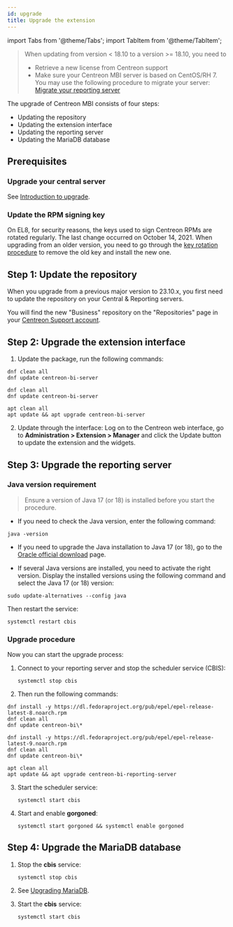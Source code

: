 ```yaml
---
id: upgrade
title: Upgrade the extension
---
```

import Tabs from '@theme/Tabs';
import TabItem from '@theme/TabItem';

> When updating from version < 18.10 to a version >= 18.10, you need to
>
> - Retrieve a new license from Centreon support
> - Make sure your Centreon MBI server is based on CentOS/RH 7. You may use the
>   following procedure to migrate your server: [Migrate your
>   reporting server](migrate.md)

The upgrade of Centreon MBI consists of four steps:

- Updating the repository
- Updating the extension interface
- Updating the reporting server
- Updating the MariaDB database

## Prerequisites

### Upgrade your central server

See [Introduction to upgrade](../upgrade/introduction.md).

### Update the RPM signing key

On EL8, for security reasons, the keys used to sign Centreon RPMs are rotated regularly. The last change occurred on October 14, 2021. When upgrading from an older version, you need to go through the [key rotation procedure](../security/key-rotation.md#existing-installation) to remove the old key and install the new one.

## Step 1: Update the repository

When you upgrade from a previous major version to 23.10.x, you first need to update the repository on your Central & Reporting servers.

You will find the new "Business" repository on the "Repositories" page in your [Centreon Support account](https://support.centreon.com/hc/en-us/categories/10341239833105-Repositories).

## Step 2: Upgrade the extension interface

1. Update the package, run the following commands:

<Tabs groupId="sync">
<TabItem value="Alma / RHEL / Oracle Linux 8" label="Alma / RHEL / Oracle Linux 8">

```shell
dnf clean all
dnf update centreon-bi-server
```

</TabItem>
<TabItem value="Alma / RHEL / Oracle Linux 9" label="Alma / RHEL / Oracle Linux 9">

```shell
dnf clean all
dnf update centreon-bi-server
```

</TabItem>
<TabItem value="Debian 11 & 12" label="Debian 11 & 12">

```shell
apt clean all
apt update && apt upgrade centreon-bi-server
```

</TabItem>
</Tabs>

2. Update through the interface:  Log on to the Centreon web interface, go to
**Administration > Extension > Manager** and click the
Update button to update the extension and the widgets.

## Step 3: Upgrade the reporting server

### Java version requirement
  
  > Ensure a version of Java 17 (or 18) is installed before you start the procedure.
  
  - If you need to check the Java version, enter the following command:
  
  ```shell
  java -version
  ```
  
  - If you need to upgrade the Java installation to Java 17 (or 18), go to the [Oracle official download](https://www.oracle.com/java/technologies/downloads/#java17) page.

  - If several Java versions are installed, you need to activate the right version. Display the installed versions using the following command and select the Java 17 (or 18) version:
  
  ```shell
  sudo update-alternatives --config java
  ```
  
  Then restart the service:
  
  ```shell
  systemctl restart cbis
  ```

### Upgrade procedure

Now you can start the upgrade process:

1. Connect to your reporting server and stop the scheduler service (CBIS):

    ```shell
    systemctl stop cbis
    ```

2. Then run the following commands:

<Tabs groupId="sync">
<TabItem value="Alma / RHEL / Oracle Linux 8" label="Alma / RHEL / Oracle Linux 8">

```shell
dnf install -y https://dl.fedoraproject.org/pub/epel/epel-release-latest-8.noarch.rpm
dnf clean all
dnf update centreon-bi\*
```

</TabItem>
<TabItem value="Alma / RHEL / Oracle Linux 9" label="Alma / RHEL / Oracle Linux 9">

```shell
dnf install -y https://dl.fedoraproject.org/pub/epel/epel-release-latest-9.noarch.rpm
dnf clean all
dnf update centreon-bi\*
```

</TabItem>
<TabItem value="Debian 11 & 12" label="Debian 11 & 12">

```shell
apt clean all
apt update && apt upgrade centreon-bi-reporting-server
```

</TabItem>
</Tabs>

3. Start the scheduler service:

    ```shell
    systemctl start cbis
    ```

4. Start and enable **gorgoned**:

   ```shell
   systemctl start gorgoned && systemctl enable gorgoned
   ```

## Step 4: Upgrade the MariaDB database

1. Stop the **cbis** service:

    ```shell
    systemctl stop cbis
    ```

2. See [Upgrading MariaDB](../upgrade/upgrade-mariadb.md).

3. Start the **cbis** service:

    ```shell
    systemctl start cbis
    ```
